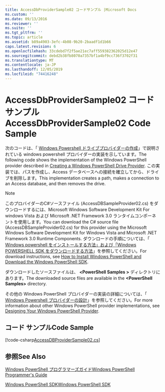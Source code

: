 ```yaml
---
title: AccessDbProviderSample02 コードサンプル |Microsoft Docs
ms.custom: ''
ms.date: 09/13/2016
ms.reviewer: ''
ms.suite: ''
ms.tgt_pltfrm: ''
ms.topic: article
ms.assetid: b89a4903-3efc-4b08-9b20-2baadf1d1b66
caps.latest.revision: 6
ms.openlocfilehash: 33cdebd7f2f5ae21ec7aff559382362025d12e47
ms.sourcegitcommit: debd2b38fb8070a7357bf1a4bf9cc736f3702f31
ms.translationtype: MT
ms.contentlocale: ja-JP
ms.lasthandoff: 12/05/2019
ms.locfileid: "74416248"
---
```

# <a name="accessdbprovidersample02-code-sample"></a><span data-ttu-id="f2769-102">AccessDbProviderSample02 コード サンプル</span><span class="sxs-lookup"><span data-stu-id="f2769-102">AccessDbProviderSample02 Code Sample</span></span>

<span data-ttu-id="f2769-103">次のコードは、「 [Windows Powershell ドライブプロバイダーの作成](./creating-a-windows-powershell-drive-provider.md)」で説明されている windows powershell プロバイダーの実装を示しています。</span><span class="sxs-lookup"><span data-stu-id="f2769-103">The following code shows the implementation of the Windows PowerShell provider described in [Creating a Windows PowerShell Drive Provider](./creating-a-windows-powershell-drive-provider.md).</span></span> <span data-ttu-id="f2769-104">この実装では、パスを作成し、Access データベースへの接続を確立してから、ドライブを削除します。</span><span class="sxs-lookup"><span data-stu-id="f2769-104">This implementation creates a path, makes a connection to an Access database, and then removes the drive.</span></span>

> [!NOTE]
> <span data-ttu-id="f2769-105">このプロバイダーのC#ソースファイル (AccessDBSampleProvider02.cs) をダウンロードするには、Microsoft Windows Software Development Kit For windows Vista および Microsoft .NET Framework 3.0 ランタイムコンポーネントを使用します。</span><span class="sxs-lookup"><span data-stu-id="f2769-105">You can download the C# source file (AccessDBSampleProvider02.cs) for this provider using the Microsoft Windows Software Development Kit for Windows Vista and Microsoft .NET Framework 3.0 Runtime Components.</span></span> <span data-ttu-id="f2769-106">ダウンロードの手順については、「 [Windows powershell をインストールする方法」および「Windows POWERSHELL SDK をダウンロードする方法](/powershell/scripting/developer/installing-the-windows-powershell-sdk)」を参照してください。</span><span class="sxs-lookup"><span data-stu-id="f2769-106">For download instructions, see [How to Install Windows PowerShell and Download the Windows PowerShell SDK](/powershell/scripting/developer/installing-the-windows-powershell-sdk).</span></span>
>
> <span data-ttu-id="f2769-107">ダウンロードしたソースファイルは、 **\<PowerShell Samples >** ディレクトリにあります。</span><span class="sxs-lookup"><span data-stu-id="f2769-107">The downloaded source files are available in the **\<PowerShell Samples>** directory.</span></span>
>
> <span data-ttu-id="f2769-108">その他の Windows PowerShell プロバイダーの実装の詳細については、「 [Windows Powershell プロバイダーの設計](./designing-your-windows-powershell-provider.md)」を参照してください。</span><span class="sxs-lookup"><span data-stu-id="f2769-108">For more information about other Windows PowerShell provider implementations, see [Designing Your Windows PowerShell Provider](./designing-your-windows-powershell-provider.md).</span></span>

## <a name="code-sample"></a><span data-ttu-id="f2769-109">コード サンプル</span><span class="sxs-lookup"><span data-stu-id="f2769-109">Code Sample</span></span>

[!code-csharp[AccessDBProviderSample02.cs](../../../../powershell-sdk-samples/SDK-2.0/csharp/AccessDBProviderSample02/AccessDBProviderSample02.cs#L11-L154 "AccessDBProviderSample02.cs")]


## <a name="see-also"></a><span data-ttu-id="f2769-110">参照</span><span class="sxs-lookup"><span data-stu-id="f2769-110">See Also</span></span>

[<span data-ttu-id="f2769-111">Windows PowerShell プログラマーズガイド</span><span class="sxs-lookup"><span data-stu-id="f2769-111">Windows PowerShell Programmer's Guide</span></span>](./windows-powershell-programmer-s-guide.md)

[<span data-ttu-id="f2769-112">Windows PowerShell SDK</span><span class="sxs-lookup"><span data-stu-id="f2769-112">Windows PowerShell SDK</span></span>](../windows-powershell-reference.md)
